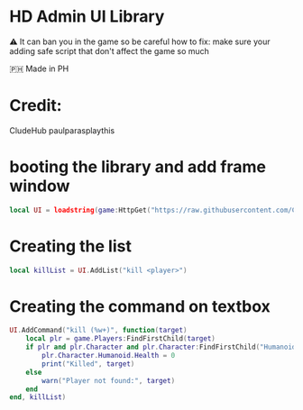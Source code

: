 # HD Admin UI Library
⚠️ It can ban you in the game so be careful how to fix:
make sure your adding safe script that don't affect the game so much

🇵🇭 Made in PH
# Credit:
CludeHub
paulparasplaythis 


# booting the library and add frame window
```lua
local UI = loadstring(game:HttpGet("https://raw.githubusercontent.com/CludeHub/SourceCludeLib/refs/heads/main/AdminCommand.lua"))():CreateWindow("COMMANDS")
```
# Creating the list
```lua
local killList = UI.AddList("kill <player>")
```
# Creating the command on textbox
```lua
UI.AddCommand("kill (%w+)", function(target)
	local plr = game.Players:FindFirstChild(target)
	if plr and plr.Character and plr.Character:FindFirstChild("Humanoid") then
		plr.Character.Humanoid.Health = 0
		print("Killed", target)
	else
		warn("Player not found:", target)
	end
end, killList)
```
